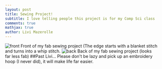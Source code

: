 ```yaml
---
layout: post
title: Sewing Project!
subtitle: I love telling people this project is for my Comp Sci class
comments: true
mathjax: true
author: Livi Mazerolle
---
```

![front](https://lpm3-ccbp.github.io/assets/img/front)
Front of my fab sewing project (The edge starts with a blanket stitch and turns into a whip stitch.
![back](https://lpm3-ccbp.github.io/assets/img/back)
Back of my fab sewing project (looks far less fab) 
##Past Livi...
Please don't be lazy and pick up an embroidery hoop (I never did), it will make life far easier.
